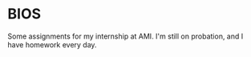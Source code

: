 # BIOS
Some assignments for my internship at AMI.
I'm still on probation, and I have homework every day.

